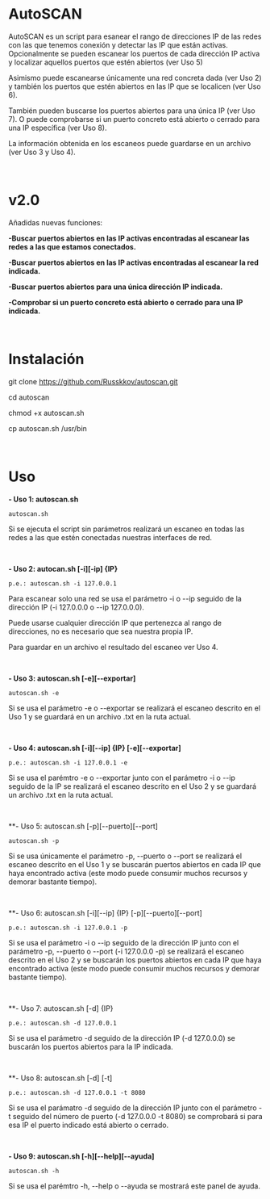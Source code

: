 # AutoSCAN

AutoSCAN es un script para esanear el rango de direcciones IP de las redes con las que tenemos conexión y detectar las IP que están activas.
Opcionalmente se pueden escanear los puertos de cada dirección IP activa y localizar aquellos puertos que estén abiertos (ver Uso 5)

Asimismo puede escanearse únicamente una red concreta dada (ver Uso 2) y también los puertos que estén abiertos en las IP que se localicen (ver Uso 6).

También pueden buscarse los puertos abiertos para una única IP (ver Uso 7).
O puede comprobarse si un puerto concreto está abierto o cerrado para una IP específica (ver Uso 8).

La información obtenida en los escaneos puede guardarse en un archivo (ver Uso 3 y Uso 4).

&nbsp;&nbsp;&nbsp;&nbsp;&nbsp;

# v2.0

Añadidas nuevas funciones:

**-Buscar puertos abiertos en las IP activas encontradas al escanear las redes a las que estamos conectados.**

**-Buscar puertos abiertos en las IP activas encontradas al escanear la red indicada.**

**-Buscar puertos abiertos para una única dirección IP indicada.**

**-Comprobar si un puerto concreto está abierto o cerrado para una IP indicada.**

&nbsp;&nbsp;&nbsp;&nbsp;&nbsp;

# Instalación

git clone https://github.com/Russkkov/autoscan.git

cd autoscan

chmod +x autoscan.sh

cp autoscan.sh /usr/bin

&nbsp;&nbsp;&nbsp;&nbsp;&nbsp;

# Uso

**- Uso 1: autoscan.sh**

```
autoscan.sh
```
 Si se ejecuta el script sin parámetros realizará un escaneo en todas las redes a las que estén conectadas nuestras interfaces de red.

&nbsp;&nbsp;&nbsp;&nbsp;&nbsp;

**- Uso 2: autocan.sh [-i][-ip] {IP}**
  
 ```
 p.e.: autoscan.sh -i 127.0.0.1
 ```
 
Para escanear solo una red se usa el parámetro -i o --ip seguido de la dirección IP (-i 127.0.0.0 o --ip 127.0.0.0).

Puede usarse cualquier dirección IP que pertenezca al rango de direcciones, no es necesario que sea nuestra propia IP.

Para guardar en un archivo el resultado del escaneo ver Uso 4.

&nbsp;&nbsp;&nbsp;&nbsp;&nbsp;

**- Uso 3: autoscan.sh [-e][--exportar]**

```
autoscan.sh -e
```

Si se usa el parámetro -e o --exportar se realizará el escaneo descrito en el Uso 1 y se guardará en un archivo .txt en la ruta actual.

&nbsp;&nbsp;&nbsp;&nbsp;&nbsp;

**- Uso 4: autoscan.sh [-i][--ip] {IP} [-e][--exportar]**

```
p.e.: autoscan.sh -i 127.0.0.1 -e
```

Si se usa el parémtro -e o --exportar junto con el parámetro -i o --ip seguido de la IP se realizará el escaneo descrito en el Uso 2 y se guardará un archivo .txt en la ruta actual.

&nbsp;&nbsp;&nbsp;&nbsp;&nbsp;

**- Uso 5: autoscan.sh [-p][--puerto][--port]

```
autoscan.sh -p
```
Si se usa únicamente el parámetro -p, --puerto o --port se realizará el escaneo descrito en el Uso 1 y se buscarán puertos abiertos en cada IP que haya encontrado activa (este modo puede consumir muchos recursos y demorar bastante tiempo).

&nbsp;&nbsp;&nbsp;&nbsp;&nbsp;

**- Uso 6: autoscan.sh [-i][--ip] {IP} [-p][--puerto][--port]

```
p.e.: autoscan.sh -i 127.0.0.1 -p
```
Si se usa el parámetro -i o --ip seguido de la dirección IP junto con el parámetro -p, --puerto o --port (-i 127.0.0.0 -p) se realizará el escaneo descrito en el Uso 2 y se buscarán los puertos abiertos en cada IP que haya encontrado activa (este modo puede consumir muchos recursos y demorar bastante tiempo).

&nbsp;&nbsp;&nbsp;&nbsp;&nbsp;

**- Uso 7: autoscan.sh [-d] {IP}

```
p.e.: autoscan.sh -d 127.0.0.1
```
Si se usa el parámetro -d seguido de la dirección IP (-d 127.0.0.0) se buscarán los puertos abiertos para la IP indicada.

&nbsp;&nbsp;&nbsp;&nbsp;&nbsp;

**- Uso 8: autoscan.sh [-d] <IP> [-t] <Puerto>

```
p.e.: autoscan.sh -d 127.0.0.1 -t 8080
```
Si se usa el parámatro -d seguido de la dirección IP junto con el parámetro -t seguido del número de puerto (-d 127.0.0.0 -t 8080) se comprobará si para esa IP el puerto indicado está abierto o cerrado.

&nbsp;&nbsp;&nbsp;&nbsp;&nbsp;

**- Uso 9: autoscan.sh [-h][--help][--ayuda]**

```
autoscan.sh -h
```

Si se usa el parémtro -h, --help o --ayuda se mostrará este panel de ayuda.

&nbsp;&nbsp;&nbsp;&nbsp;&nbsp;

